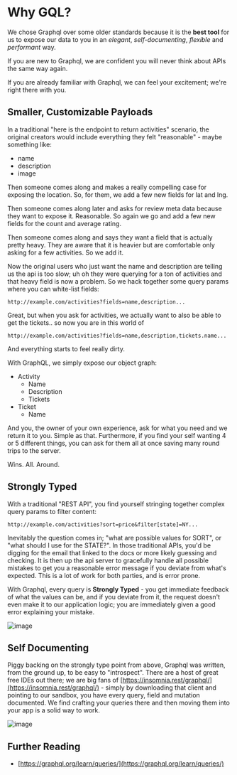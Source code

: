 # Why GQL?

We chose Graphql over some older standards because it is the **best tool** for us to expose our data to you in an *elegant*, *self-documenting*, *flexible* and *performant* way.

If you are new to Graphql, we are confident you will never
think about APIs the same way again.

If you are already familiar with Graphql, we can feel your excitement; we're right there with you.

## Smaller, Customizable Payloads

In a traditional "here is the endpoint to return activities" scenario, the original creators would include everything they felt "reasonable" - maybe something like:

* name
* description
* image

Then someone comes along and makes a really compelling case for exposing the location. So, for them, we add a few new fields for lat and lng.

Then someone comes along later and asks for review meta data because they want to expose it. Reasonable. So again we go and add a few new fields for the count and average rating.

Then someone comes along and says they want a field that is actually pretty heavy. They are aware that it is heavier but are comfortable only asking for a few activities. So we add it.

Now the original users who just want the name and description are telling us the api is too slow; uh oh they were querying for a ton of activities and that heavy field is now a problem. So we hack together some query params where you can white-list fields:

`http://example.com/activities?fields=name,description...`


Great, but when you ask for activities, we actually want to also be able to get the tickets.. so now you are in this world of

`http://example.com/activities?fields=name,description,tickets.name...`

And everything starts to feel really dirty.

With GraphQL, we simply expose our object graph:

* Activity
  * Name
  * Description
  * Tickets
* Ticket
  * Name

And you, the owner of your own experience, ask for what you need and we return it to you. Simple as that. Furthermore, if you find your self wanting 4 or 5 different things, you can ask for them all at once saving many round trips to the server.

Wins. All. Around.

## Strongly Typed

With a traditional "REST API", you find yourself stringing together complex query params to filter content:

`http://example.com/activities?sort=price&filter[state]=NY...`

Inevitably the question comes in; "what are possible values for SORT", or "what should I use for the STATE?". In those traditional APIs, you'd be digging for the email that linked to the docs or more likely guessing and checking. It is then up the api server to gracefully handle all possible mistakes to get you a reasonable error message if you deviate from what's expected. This is a lot of work for both parties, and is error prone.

With Graphql, every query is **Strongly Typed** - you get immediate feedback of what the values can be, and if you deviate from it, the request doesn't even make it to our application logic; you are immediately given a good error explaining your mistake.

![image](https://user-images.githubusercontent.com/1004167/73576938-893fcc00-4430-11ea-9045-66020005fae8.png)

## Self Documenting
Piggy backing on the strongly type point from above, Graphql was written, from the ground up, to be easy to "introspect". There are a host of great free IDEs out there; we are big fans of [https://insomnia.rest/graphql/](https://insomnia.rest/graphql/) - simply by downloading that client and pointing to our sandbox, you have every query, field and mutation documented. We find crafting your queries there and then moving them into your app is a solid way to work.

![image](https://user-images.githubusercontent.com/1004167/73577149-010df680-4431-11ea-8cb9-ccfd998d6ca7.png)



## Further Reading

* [https://graphql.org/learn/queries/](https://graphql.org/learn/queries/)
